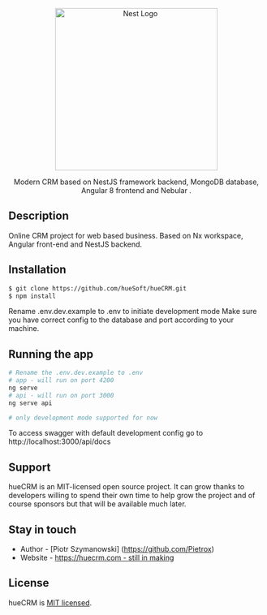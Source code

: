<p align="center">
  <a href="http://huecrm.com/" target="blank"><img src="https://i.postimg.cc/nVdnWHrT/hueCRM.png" width="320" alt="Nest Logo" /></a>
</p>
  <p align="center">Modern CRM based on NestJS framework backend, MongoDB database, Angular 8 frontend and Nebular </a>.</p>
    <p align="center">


## Description

Online CRM project for web based business. Based on Nx workspace, Angular front-end and NestJS backend.

## Installation

```bash
$ git clone https://github.com/hueSoft/hueCRM.git
$ npm install
```

Rename .env.dev.example to .env to initiate development mode
Make sure you have correct config to the database and port according to your machine.

## Running the app

```bash
# Rename the .env.dev.example to .env
# app - will run on port 4200
ng serve  
# api - will run on port 3000
ng serve api 

# only development mode supported for now
```
To access swagger with default development config go to http://localhost:3000/api/docs

## Support

hueCRM is an MIT-licensed open source project. It can grow thanks to developers willing to spend their own time to help grow the project and of course sponsors but that will be available much later.

## Stay in touch

- Author - [Piotr Szymanowski] (https://github.com/Pietrox)
- Website - [https://huecrm.com - still in making](https://huecrm.com/)

## License

  hueCRM is [MIT licensed](LICENSE).
